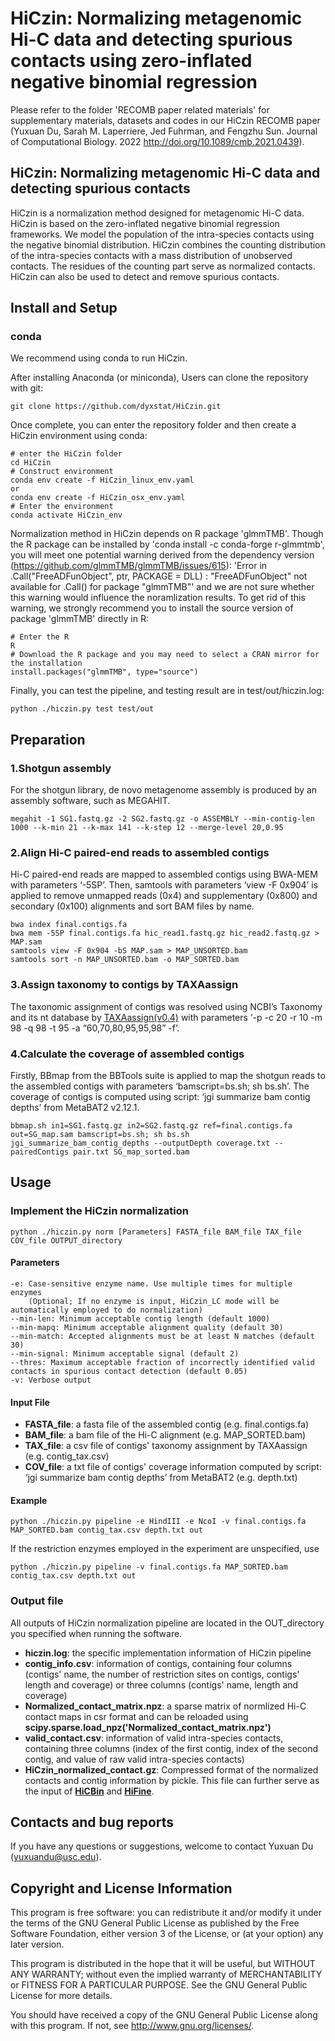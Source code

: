 # HiCzin: Normalizing metagenomic Hi-C data and detecting spurious contacts using zero-inflated negative binomial regression


Please refer to the folder 'RECOMB paper related materials' for supplementary materials, datasets and codes in our HiCzin RECOMB paper (Yuxuan Du, Sarah M. Laperriere, Jed Fuhrman, and Fengzhu Sun. Journal of Computational Biology. 2022 http://doi.org/10.1089/cmb.2021.0439).



## HiCzin: Normalizing metagenomic Hi-C data and detecting spurious contacts
HiCzin is a normalization method designed for metagenomic Hi-C data. HiCzin is based on the zero-inflated negative binomial regression frameworks. We model the population of the intra-species contacts using the negative binomial distribution. HiCzin combines the counting distribution of the intra-species contacts with a mass distribution of unobserved contacts. The residues of the counting part serve as normalized contacts. HiCzin can also be used to detect and remove spurious contacts.

## Install and Setup
### conda
We recommend using conda to run HiCzin.

After installing Anaconda (or miniconda), Users can clone the repository with git:
```
git clone https://github.com/dyxstat/HiCzin.git
```

Once complete, you can enter the repository folder and then create a HiCzin environment using conda:
```
# enter the HiCzin folder
cd HiCzin
# Construct environment
conda env create -f HiCzin_linux_env.yaml 
or
conda env create -f HiCzin_osx_env.yaml
# Enter the environment
conda activate HiCzin_env
```

Normalization method in HiCzin depends on R package 'glmmTMB'. Though the R package can be installed by 'conda install -c conda-forge r-glmmtmb', you will meet one potential warning derived from the dependency version (https://github.com/glmmTMB/glmmTMB/issues/615): 'Error in .Call("FreeADFunObject", ptr, PACKAGE = DLL) : "FreeADFunObject" not available for .Call() for package "glmmTMB"' and we are not sure whether this warning would influence the noramlization results. To get rid of this warning, we strongly recommend you to install the source version of package 'glmmTMB' directly in R:

```
# Enter the R
R
# Download the R package and you may need to select a CRAN mirror for the installation
install.packages("glmmTMB", type="source")
```

Finally, you can test the pipeline, and testing result are in test/out/hiczin.log:
```
python ./hiczin.py test test/out
```

## Preparation
### 1.Shotgun assembly
For the shotgun library, de novo metagenome assembly is produced by an assembly software, such as MEGAHIT.
```
megahit -1 SG1.fastq.gz -2 SG2.fastq.gz -o ASSEMBLY --min-contig-len 1000 --k-min 21 --k-max 141 --k-step 12 --merge-level 20,0.95
```
### 2.Align Hi-C paired-end reads to assembled contigs
Hi-C paired-end reads are mapped to assembled contigs using BWA-MEM with parameters ‘-5SP’. Then, samtools with parameters ‘view -F 0x904’ is applied to remove unmapped reads (0x4) and supplementary (0x800) and secondary (0x100) alignments and sort BAM files by name. 
```
bwa index final.contigs.fa
bwa mem -5SP final.contigs.fa hic_read1.fastq.gz hic_read2.fastq.gz > MAP.sam
samtools view -F 0x904 -bS MAP.sam > MAP_UNSORTED.bam
samtools sort -n MAP_UNSORTED.bam -o MAP_SORTED.bam
```
### 3.Assign taxonomy to contigs by TAXAassign
The taxonomic assignment of contigs was resolved using NCBI’s Taxonomy and its nt database by [TAXAassign(v0.4)](https://github.com/umerijaz/TAXAassign) with parameters ‘-p -c 20 -r 10 -m 98 -q 98 -t 95 -a “60,70,80,95,95,98” -f’. 

### 4.Calculate the coverage of assembled contigs
Firstly, BBmap from the BBTools suite is applied to map the shotgun reads to the assembled contigs with parameters ‘bamscript=bs.sh; sh bs.sh’. The coverage of contigs is computed using script: ‘jgi summarize bam contig depths’ from MetaBAT2 v2.12.1.
```
bbmap.sh in1=SG1.fastq.gz in2=SG2.fastq.gz ref=final.contigs.fa out=SG_map.sam bamscript=bs.sh; sh bs.sh
jgi_summarize_bam_contig_depths --outputDepth coverage.txt --pairedContigs pair.txt SG_map_sorted.bam
```

## Usage
### Implement the HiCzin normalization
```
python ./hiczin.py norm [Parameters] FASTA_file BAM_file TAX_file COV_file OUTPUT_directory
```
#### Parameters
```
-e: Case-sensitive enzyme name. Use multiple times for multiple enzymes 
    (Optional; If no enzyme is input, HiCzin_LC mode will be automatically employed to do normalization)
--min-len: Minimum acceptable contig length (default 1000)
--min-mapq: Minimum acceptable alignment quality (default 30)
--min-match: Accepted alignments must be at least N matches (default 30)
--min-signal: Minimum acceptable signal (default 2)
--thres: Maximum acceptable fraction of incorrectly identified valid contacts in spurious contact detection (default 0.05)
-v: Verbose output
```
#### Input File

* **FASTA_file**: a fasta file of the assembled contig (e.g. final.contigs.fa)
* **BAM_file**: a bam file of the Hi-C alignment (e.g. MAP_SORTED.bam)
* **TAX_file**: a csv file of contigs' taxonomy assignment by TAXAassign (e.g. contig_tax.csv)
* **COV_file**: a txt file of contigs' coverage information computed by script: ‘jgi summarize bam contig depths’ from MetaBAT2 (e.g. depth.txt)


#### Example
```
python ./hiczin.py pipeline -e HindIII -e NcoI -v final.contigs.fa MAP_SORTED.bam contig_tax.csv depth.txt out
```
If the restriction enzymes employed in the experiment are unspecified, use
```
python ./hiczin.py pipeline -v final.contigs.fa MAP_SORTED.bam contig_tax.csv depth.txt out
```


### Output file
All outputs of HiCzin normalization pipeline are located in the OUT_directory you specified when running the software. 

* **hiczin.log**: the specific implementation information of HiCzin pipeline
* **contig_info.csv**: information of contigs, containing four columns (contigs' name, the number of restriction sites on contigs, contigs' length 
and coverage) or three columns (contigs' name, length and coverage)
* **Normalized_contact_matrix.npz**: a sparse matrix of normlized Hi-C contact maps in csr format and can be reloaded using **scipy.sparse.load_npz('Normalized_contact_matrix.npz')**
* **valid_contact.csv**: information of valid intra-species contacts, containing three columns (index of the first contig, index of the second contig, and value of raw valid  intra-species contacts)
* **HiCzin_normalized_contact.gz**: Compressed format of the normalized contacts and contig information by pickle. This file can further serve as the input of [**HiCBin**](https://github.com/dyxstat/HiCBin) and [**HiFine**](https://github.com/dyxstat/HiFine).


## Contacts and bug reports
If you have any questions or suggestions, welcome to contact Yuxuan Du (yuxuandu@usc.edu).


## Copyright and License Information
This program is free software: you can redistribute it and/or modify it under the terms of the GNU General Public License as published by the Free Software Foundation, either version 3 of the License, or (at your option) any later version.

This program is distributed in the hope that it will be useful, but WITHOUT ANY WARRANTY; without even the implied warranty of MERCHANTABILITY or FITNESS FOR A PARTICULAR PURPOSE. See the GNU General Public License for more details.

You should have received a copy of the GNU General Public License along with this program. If not, see http://www.gnu.org/licenses/.







